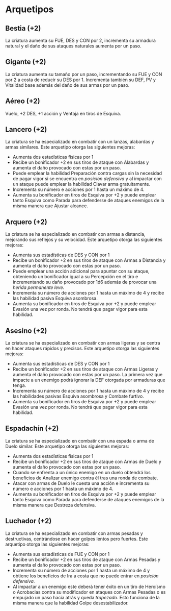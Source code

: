 # Arquetipos

## Bestia (+2)

La criatura aumenta su FUE, DES y CON por 2, incrementa su armadura natural y el daño de sus ataques naturales aumenta por un paso.

## Gigante (+2)

La criatura aumenta su tamaño por un paso, incrementando su FUE y CON por 2 a costa de reducir su DES por 1. Incrementa también su DEF, PV y Vitalidad base además del daño de sus armas por un paso.

## Aéreo (+2)

Vuelo, +2 DES, +1 acción y Ventaja en tiros de Esquiva.

## Lancero (+2)

La criatura se ha especializado en combatir con un lanzas, alabardas y armas similares. Este arquetipo otorga las siguientes mejoras:

- Aumenta dos estadísticas físicas por 1
- Recibe un bonificador +2 en sus tiros de ataque con Alabardas y aumenta el daño provocado con estas por un paso. 
- Puede emplear la habilidad Preparación contra cargas sin la necesidad de pagar vigor si se encuentra en *posición defensiva* y al impactar con un ataque puede emplear la habilidad Clavar arma gratuitamente.
- Incrementa su número e acciones por 1 hasta un máximo de 4.
- Aumenta su bonificador en tiros de Esquiva por +2 y puede emplear tanto Esquiva como Parada para defenderse de ataques enemigos de la misma manera que Ajustar alcance.

## Arquero (+2)

La criatura se ha especializado en combatir con armas a distancia, mejorando sus reflejos y su velocidad. Este arquetipo otorga las siguientes mejoras:

- Aumenta sus estadísticas de DES y CON por 1
- Recibe un bonificador +2 en sus tiros de ataque con Armas a Distancia y aumenta el daño provocado con estas por un paso. 
- Puede emplear una acción adicional para apuntar con su ataque, obteniendo un bonificador igual a su Percepción en el tiro e incrementando su daño provocado por 1d6 además de provocar una *herida permanente leve*.
- Incrementa su número de acciones por 1 hasta un máximo de 4 y recibe las habilidad pasiva Esquiva asombrosa.
- Aumenta su bonificador en tiros de Esquiva por +2 y puede emplear Evasión una vez por ronda. No tendrá que pagar vigor para esta habilidad.

## Asesino (+2)

La criatura se ha especializado en combatir con armas ligeras y se centra en hacer ataques rápidos y precisos. Este arquetipo otorga las siguientes mejoras:

- Aumenta sus estadísticas de DES y CON por 1
- Recibe un bonificador +2 en sus tiros de ataque con Armas Ligeras y aumenta el daño provocado con estas por un paso. La primera vez que impacte a un enemigo podrá ignorar la DEF otorgada por armaduras que tenga.
- Incrementa su número de acciones por 1 hasta un máximo de 4 y recibe las habilidades pasivas Esquiva asombrosa y Combate furtivo. 
- Aumenta su bonificador en tiros de Esquiva por +2 y puede emplear Evasión una vez por ronda. No tendrá que pagar vigor para esta habilidad.

## Espadachín (+2)

La criatura se ha especializado en combatir con una espada o arma de Duelo similar. Este arquetipo otorga las siguientes mejoras:

- Aumenta dos estadísticas físicas por 1
- Recibe un bonificador +2 en sus tiros de ataque con Armas de Duelo y aumenta el daño provocado con estas por un paso. 
- Cuando se enfrenta a un único enemigo en un duelo obtendrá los beneficios de Analizar enemigo contra él tras una ronda de combate.
- Atacar con armas de Duelo le cuesta una acción e incrementa su número e acciones por 1 hasta un máximo de 4.
- Aumenta su bonificador en tiros de Esquiva por +2 y puede emplear tanto Esquiva como Parada para defenderse de ataques enemigos de la misma manera que Destreza defensiva.

## Luchador (+2)

La criatura se ha especializado en combatir con armas pesadas y destructivas, centrándose en hacer golpes lentos pero fuertes. Este arquetipo otorga las siguientes mejoras:

- Aumenta sus estadísticas de FUE y CON por 1
- Recibe un bonificador +2 en sus tiros de ataque con Armas Pesadas y aumenta el daño provocado con estas por un paso. 
- Incrementa su número de acciones por 1 hasta un máximo de 4 y obtiene los beneficios de Ira a costa que no puede entrar en *posición defensiva*.
- Al impactar a un enemigo este deberá tener éxito en un tiro de Heroísmo o Acrobacias contra su modificador en ataques con Armas Pesadas o es empujado un paso hacia atrás y queda *tropezado*. Esto funciona de la misma manera que la habilidad Golpe desestabilizador.